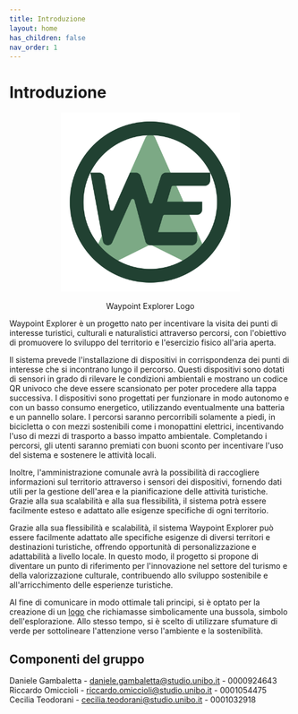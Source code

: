 ```yaml
---
title: Introduzione
layout: home
has_children: false
nav_order: 1
---
```


# Introduzione
<div align="center">
<img src="./img/logo.svg" alt="Waypoint Explorer Logo" style="width: 20rem" >
<p align="center" id="logo">Waypoint Explorer Logo</p>
</div>

Waypoint Explorer è un progetto nato per incentivare la visita dei punti di interesse turistici, culturali e naturalistici attraverso percorsi, con l'obiettivo di promuovere lo sviluppo del territorio e l'esercizio fisico all'aria aperta.

Il sistema prevede l'installazione di dispositivi in corrispondenza dei punti di interesse che si incontrano lungo il percorso. Questi dispositivi sono dotati di sensori in grado di rilevare le condizioni ambientali e mostrano un codice QR univoco che deve essere scansionato per poter procedere alla tappa successiva. I dispositivi sono progettati per funzionare in modo autonomo e con un basso consumo energetico, utilizzando eventualmente una batteria e un pannello solare. I percorsi saranno percorribili solamente a piedi, in bicicletta o con mezzi sostenibili come i monopattini elettrici, incentivando l'uso di mezzi di trasporto a basso impatto ambientale. Completando i percorsi, gli utenti saranno premiati con buoni sconto per incentivare l'uso del sistema e sostenere le attività locali.

Inoltre, l'amministrazione comunale avrà la possibilità di raccogliere informazioni sul territorio attraverso i sensori dei dispositivi, fornendo dati utili per la gestione dell'area e la pianificazione delle attività turistiche. Grazie alla sua scalabilità e alla sua flessibilità, il sistema potrà essere facilmente esteso e adattato alle esigenze specifiche di ogni territorio.

Grazie alla sua flessibilità e scalabilità, il sistema Waypoint Explorer può essere facilmente adattato alle specifiche esigenze di diversi territori e destinazioni turistiche, offrendo opportunità di personalizzazione e adattabilità a livello locale. In questo modo, il progetto si propone di diventare un punto di riferimento per l'innovazione nel settore del turismo e della valorizzazione culturale, contribuendo allo sviluppo sostenibile e all'arricchimento delle esperienze turistiche.

Al fine di comunicare in modo ottimale tali principi, si è optato per la creazione di un <a href="#logo">logo</a> che richiamasse simbolicamente una bussola, simbolo dell'esplorazione. Allo stesso tempo, si è scelto di utilizzare sfumature di verde per sottolineare l'attenzione verso l'ambiente e la sostenibilità.

## Componenti del gruppo
Daniele Gambaletta - <daniele.gambaletta@studio.unibo.it> - 0000924643\
Riccardo Omiccioli - <riccardo.omiccioli@studio.unibo.it> - 0001054475\
Cecilia Teodorani - <cecilia.teodorani@studio.unibo.it> - 0001032918
